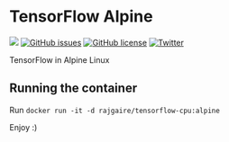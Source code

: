 # TensorFlow Alpine

[![](https://images.microbadger.com/badges/image/petronetto/tensorflow-alpine.svg)](https://microbadger.com/images/petronetto/tensorflow-alpine "Get your own image badge on microbadger.com")
[![GitHub issues](https://img.shields.io/github/issues/petronetto/tensorflow-alpine.svg)](https://github.com/petronetto/tensorflow-alpine/issues)
[![GitHub license](https://img.shields.io/badge/license-MIT-blue.svg)](https://raw.githubusercontent.com/petronetto/tensorflow-alpine/master/License.txt)
[![Twitter](https://img.shields.io/twitter/url/https/github.com/petronetto/tensorflow-alpine.svg?style=social)](https://twitter.com/intent/tweet?text=Wow:&url=%5Bobject%20Object%5D)


TensorFlow in Alpine Linux


## Running the container

Run `docker run -it -d rajgaire/tensorflow-cpu:alpine`  

Enjoy :)
